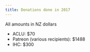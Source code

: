 ```yaml
---
title: Donations done in 2017
---
```


All amounts in NZ dollars

- ACLU: $70
- Patreon (various recipients): $1488
- IHC: $300
